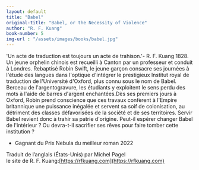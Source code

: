 ```yaml
---
layout: default
title: "Babel"
original-title: "Babel, or the Necessity of Violence"
author: "R. F. Kuang"
book-number: 5
img-url : "/assets/images/books/babel.jpg"
---
```

'Un acte de traduction est toujours un acte de trahison.'- R. F. Kuang
1828. Un jeune orphelin chinois est recueilli à Canton par un professeur et conduit à Londres. Rebaptisé Robin Swift, le jeune garçon consacre ses journées à l'étude des langues dans l'optique d'intégrer le prestigieux Institut royal de traduction de l'Université d'Oxford, plus connu sous le nom de Babel. Berceau de l'argentogravure, les étudiants y exploitent le sens perdu des mots à l'aide de barres d'argent enchantées.Dès ses premiers jours à Oxford, Robin prend conscience que ces travaux confèrent à l'Empire britannique une puissance inégalée et servent sa soif de colonisation, au détriment des classes défavorisées de la société et de ses territoires. Servir Babel revient donc à trahir sa patrie d'origine. Peut-il espérer changer Babel de l'intérieur ? Ou devra-t-il sacrifier ses rêves pour faire tomber cette institution ?

- Gagnant du Prix Nebula du meilleur roman 2022
        
Traduit de l’anglais (États-Unis) par Michel Pagel<br>
le site de R. F. Kuang:[https://rfkuang.com](https://rfkuang.com)
